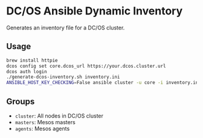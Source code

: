# DC/OS Ansible Dynamic Inventory

Generates an inventory file for a DC/OS cluster.

## Usage

```bash
brew install httpie
dcos config set core.dcos_url https://your.dcos.cluster.url
dcos auth login
./generate-dcos-inventory.sh inventory.ini
ANSIBLE_HOST_KEY_CHECKING=False ansible cluster -u core -i inventory.ini -b -m raw -a 'hostname'
```

## Groups

- `cluster`: All nodes in DC/OS cluster
- `masters`: Mesos masters
- `agents`: Mesos agents
